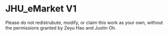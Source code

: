 # JHU_eMarket V1

Please do not redistrubute, modify, or claim this work as your own, without the permissions granted by Zeyu Hao and Justin Oh.
